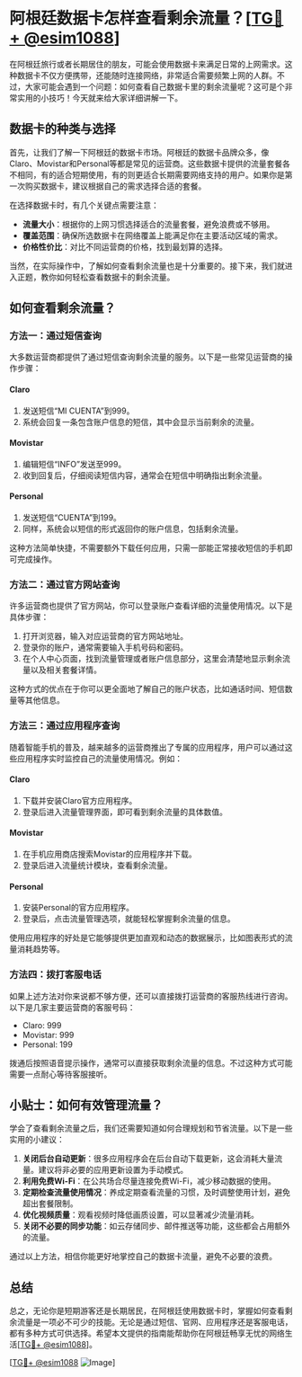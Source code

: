 # 阿根廷数据卡怎样查看剩余流量？[[TG💪+ @esim1088](https://t.me/s/esim1088)]

在阿根廷旅行或者长期居住的朋友，可能会使用数据卡来满足日常的上网需求。这种数据卡不仅方便携带，还能随时连接网络，非常适合需要频繁上网的人群。不过，大家可能会遇到一个问题：如何查看自己数据卡里的剩余流量呢？这可是个非常实用的小技巧！今天就来给大家详细讲解一下。

## 数据卡的种类与选择

首先，让我们了解一下阿根廷的数据卡市场。阿根廷的数据卡品牌众多，像Claro、Movistar和Personal等都是常见的运营商。这些数据卡提供的流量套餐各不相同，有的适合短期使用，有的则更适合长期需要网络支持的用户。如果你是第一次购买数据卡，建议根据自己的需求选择合适的套餐。

在选择数据卡时，有几个关键点需要注意：
- **流量大小**：根据你的上网习惯选择适合的流量套餐，避免浪费或不够用。
- **覆盖范围**：确保所选数据卡在网络覆盖上能满足你在主要活动区域的需求。
- **价格性价比**：对比不同运营商的价格，找到最划算的选择。

当然，在实际操作中，了解如何查看剩余流量也是十分重要的。接下来，我们就进入正题，教你如何轻松查看数据卡的剩余流量。

## 如何查看剩余流量？

### 方法一：通过短信查询

大多数运营商都提供了通过短信查询剩余流量的服务。以下是一些常见运营商的操作步骤：

#### Claro
1. 发送短信“MI CUENTA”到999。
2. 系统会回复一条包含账户信息的短信，其中会显示当前剩余的流量。

#### Movistar
1. 编辑短信“INFO”发送至999。
2. 收到回复后，仔细阅读短信内容，通常会在短信中明确指出剩余流量。

#### Personal
1. 发送短信“CUENTA”到199。
2. 同样，系统会以短信的形式返回你的账户信息，包括剩余流量。

这种方法简单快捷，不需要额外下载任何应用，只需一部能正常接收短信的手机即可完成操作。

### 方法二：通过官方网站查询

许多运营商也提供了官方网站，你可以登录账户查看详细的流量使用情况。以下是具体步骤：

1. 打开浏览器，输入对应运营商的官方网站地址。
2. 登录你的账户，通常需要输入手机号码和密码。
3. 在个人中心页面，找到流量管理或者账户信息部分，这里会清楚地显示剩余流量以及相关套餐详情。

这种方式的优点在于你可以更全面地了解自己的账户状态，比如通话时间、短信数量等其他信息。

### 方法三：通过应用程序查询

随着智能手机的普及，越来越多的运营商推出了专属的应用程序，用户可以通过这些应用程序实时监控自己的流量使用情况。例如：

#### Claro
1. 下载并安装Claro官方应用程序。
2. 登录后进入流量管理界面，即可看到剩余流量的具体数值。

#### Movistar
1. 在手机应用商店搜索Movistar的应用程序并下载。
2. 登录后进入流量统计模块，查看剩余流量。

#### Personal
1. 安装Personal的官方应用程序。
2. 登录后，点击流量管理选项，就能轻松掌握剩余流量的信息。

使用应用程序的好处是它能够提供更加直观和动态的数据展示，比如图表形式的流量消耗趋势等。

### 方法四：拨打客服电话

如果上述方法对你来说都不够方便，还可以直接拨打运营商的客服热线进行咨询。以下是几家主要运营商的客服号码：

- Claro: 999
- Movistar: 999
- Personal: 199

拨通后按照语音提示操作，通常可以直接获取剩余流量的信息。不过这种方式可能需要一点耐心等待客服接听。

## 小贴士：如何有效管理流量？

学会了查看剩余流量之后，我们还需要知道如何合理规划和节省流量。以下是一些实用的小建议：

1. **关闭后台自动更新**：很多应用程序会在后台自动下载更新，这会消耗大量流量。建议将非必要的应用更新设置为手动模式。
2. **利用免费Wi-Fi**：在公共场合尽量连接免费Wi-Fi，减少移动数据的使用。
3. **定期检查流量使用情况**：养成定期查看流量的习惯，及时调整使用计划，避免超出套餐限制。
4. **优化视频质量**：观看视频时降低画质设置，可以显著减少流量消耗。
5. **关闭不必要的同步功能**：如云存储同步、邮件推送等功能，这些都会占用额外的流量。

通过以上方法，相信你能更好地掌控自己的数据卡流量，避免不必要的浪费。

## 总结

总之，无论你是短期游客还是长期居民，在阿根廷使用数据卡时，掌握如何查看剩余流量是一项必不可少的技能。无论是通过短信、官网、应用程序还是客服电话，都有多种方式可供选择。希望本文提供的指南能帮助你在阿根廷畅享无忧的网络生活[[TG💪+ @esim1088](https://t.me/s/esim1088)]。

[[TG💪+ @esim1088](https://t.me/s/esim1088) ![Image](https://i.postimg.cc/4NQfJmqS/Snipaste-2025-05-13-00-14-12.png)]